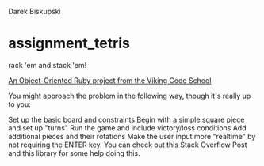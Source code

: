 Darek Biskupski

assignment_tetris
=================
rack 'em and stack 'em!

[An Object-Oriented Ruby project from the Viking Code School](http://www.vikingcodeschool.com)

You might approach the problem in the following way, though it's really up to you:

Set up the basic board and constraints
Begin with a simple square piece and set up "turns"
Run the game and include victory/loss conditions
Add additional pieces and their rotations
Make the user input more "realtime" by not requiring the ENTER key. You can check out this Stack Overflow Post and this library for some help doing this.
